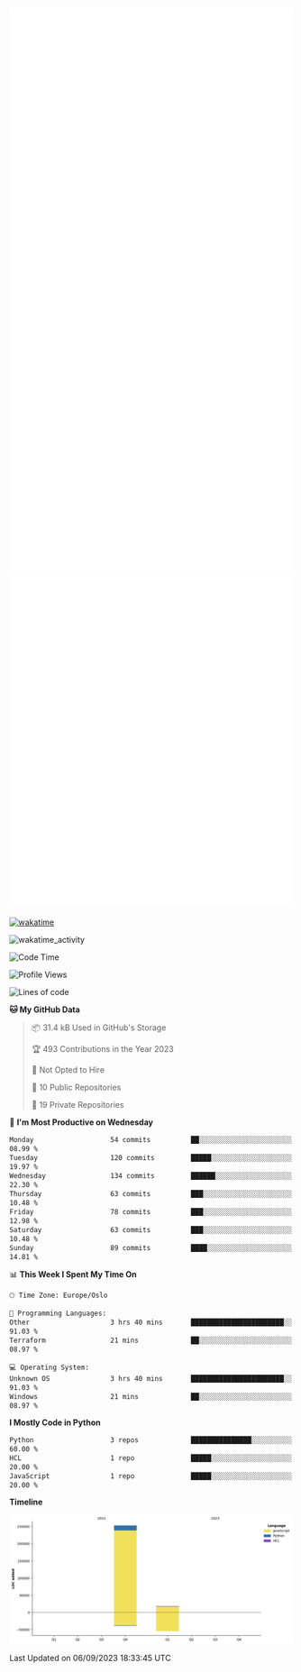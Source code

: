 ![Metrics](/metrics.svg)![Additional metrics](metrics.additional.svg)
----------------------------------------------------------------------------------------------------------------------------------------------------

[![wakatime](https://wakatime.com/badge/user/139c3dc8-b99d-475a-b6b4-e7663d03add8.svg)](https://wakatime.com/@139c3dc8-b99d-475a-b6b4-e7663d03add8)

![wakatime_activity](https://wakatime.com/share/@merca/d0fb6363-0f77-40ae-9525-9b9347ed2e36.svg)

<!--START_SECTION:waka-->
![Code Time](http://img.shields.io/badge/Code%20Time-6%2C749%20hrs%201%20min-blue)

![Profile Views](http://img.shields.io/badge/Profile%20Views-0-blue)

![Lines of code](https://img.shields.io/badge/From%20Hello%20World%20I%27ve%20Written-270.4%20thousand%20lines%20of%20code-blue)

**🐱 My GitHub Data** 

> 📦 31.4 kB Used in GitHub's Storage 
 > 
> 🏆 493 Contributions in the Year 2023
 > 
> 🚫 Not Opted to Hire
 > 
> 📜 10 Public Repositories 
 > 
> 🔑 19 Private Repositories 
 > 
📅 **I'm Most Productive on Wednesday** 

```text
Monday                   54 commits          ██░░░░░░░░░░░░░░░░░░░░░░░   08.99 % 
Tuesday                  120 commits         █████░░░░░░░░░░░░░░░░░░░░   19.97 % 
Wednesday                134 commits         ██████░░░░░░░░░░░░░░░░░░░   22.30 % 
Thursday                 63 commits          ███░░░░░░░░░░░░░░░░░░░░░░   10.48 % 
Friday                   78 commits          ███░░░░░░░░░░░░░░░░░░░░░░   12.98 % 
Saturday                 63 commits          ███░░░░░░░░░░░░░░░░░░░░░░   10.48 % 
Sunday                   89 commits          ████░░░░░░░░░░░░░░░░░░░░░   14.81 % 
```


📊 **This Week I Spent My Time On** 

```text
🕑︎ Time Zone: Europe/Oslo

💬 Programming Languages: 
Other                    3 hrs 40 mins       ███████████████████████░░   91.03 % 
Terraform                21 mins             ██░░░░░░░░░░░░░░░░░░░░░░░   08.97 % 

💻 Operating System: 
Unknown OS               3 hrs 40 mins       ███████████████████████░░   91.03 % 
Windows                  21 mins             ██░░░░░░░░░░░░░░░░░░░░░░░   08.97 % 
```

**I Mostly Code in Python** 

```text
Python                   3 repos             ███████████████░░░░░░░░░░   60.00 % 
HCL                      1 repo              █████░░░░░░░░░░░░░░░░░░░░   20.00 % 
JavaScript               1 repo              █████░░░░░░░░░░░░░░░░░░░░   20.00 % 
```



**Timeline**

![Lines of Code chart](https://raw.githubusercontent.com/merca/merca/current/assets/bar_graph.png)


 Last Updated on 06/09/2023 18:33:45 UTC
<!--END_SECTION:waka-->
